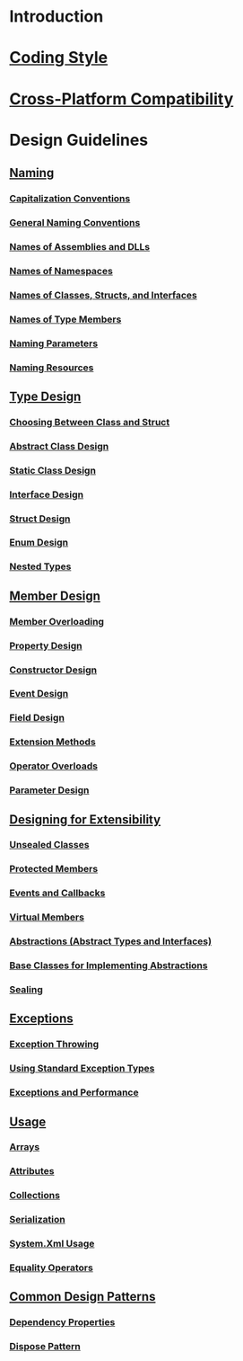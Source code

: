 # Introduction
# [Coding Style](coding-style.md)
# [Cross-Platform Compatibility](crossplatform-compatibility.md)
# Design Guidelines
## [Naming](design-guidelines/naming/index.md)
### [Capitalization Conventions](design-guidelines/naming/capitalization-conventions.md)
### [General Naming Conventions](design-guidelines/naming/general-naming-conventions.md)
### [Names of Assemblies and DLLs](design-guidelines/naming/names-of-assemblies-and-dlls.md)
### [Names of Namespaces](design-guidelines/naming/names-of-namespaces.md)
### [Names of Classes, Structs, and Interfaces](design-guidelines/naming/names-of-classes-structs-and-interfaces.md)
### [Names of Type Members](design-guidelines/naming/names-of-type-members.md)
### [Naming Parameters](design-guidelines/naming/naming-parameters.md)
### [Naming Resources](design-guidelines/naming/naming-resources.md)
## [Type Design](design-guidelines/type/index.md)
### [Choosing Between Class and Struct](design-guidelines/type/choosing-between-class-and-struct.md)
### [Abstract Class Design](design-guidelines/type/abstract-class.md)
### [Static Class Design](design-guidelines/type/static-class.md)
### [Interface Design](design-guidelines/type/interface.md)
### [Struct Design](design-guidelines/type/struct.md)
### [Enum Design](design-guidelines/type/enum.md)
### [Nested Types](design-guidelines/type/nested-types.md)
## [Member Design](design-guidelines/member/index.md)
### [Member Overloading](design-guidelines/member/member-overloading.md)
### [Property Design](design-guidelines/member/property.md)
### [Constructor Design](design-guidelines/member/constructor.md)
### [Event Design](design-guidelines/member/event.md)
### [Field Design](design-guidelines/member/field.md)
### [Extension Methods](design-guidelines/member/extension-methods.md)
### [Operator Overloads](design-guidelines/member/operator-overloads.md)
### [Parameter Design](design-guidelines/member/parameter-design.md)
## [Designing for Extensibility](design-guidelines/extensibility/index.md)
### [Unsealed Classes](design-guidelines/extensibility/unsealed-classes.md)
### [Protected Members](design-guidelines/extensibility/protected-members.md)
### [Events and Callbacks](design-guidelines/extensibility/events-and-callbacks.md)
### [Virtual Members](design-guidelines/extensibility/virtual-members.md)
### [Abstractions (Abstract Types and Interfaces)](design-guidelines/extensibility/abstractions-abstract-types-and-interfaces.md)
### [Base Classes for Implementing Abstractions](design-guidelines/extensibility/base-classes-for-implementing-abstractions.md)
### [Sealing](design-guidelines/extensibility/sealing.md)
## [Exceptions](design-guidelines/exceptions/index.md)
### [Exception Throwing](design-guidelines/exceptions/exception-throwing.md)
### [Using Standard Exception Types](design-guidelines/exceptions/using-standard-exception-types.md)
### [Exceptions and Performance](design-guidelines/exceptions/exceptions-and-performance.md)
## [Usage](design-guidelines/usage/index.md)
### [Arrays](design-guidelines/usage/arrays.md)
### [Attributes](design-guidelines/usage/attributes.md)
### [Collections](design-guidelines/usage/guidelines-for-collections.md)
### [Serialization](design-guidelines/usage/serialization.md)
### [System.Xml Usage](design-guidelines/usage/system-xml-usage.md)
### [Equality Operators](design-guidelines/usage/equality-operators.md)
## [Common Design Patterns](design-guidelines/patterns/index.md)
### [Dependency Properties](design-guidelines/patterns/dependency-properties.md)
### [Dispose Pattern](design-guidelines/patterns/dispose-pattern.md)
